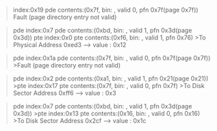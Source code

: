 > index:0x19  pde contents:(0x7f, bin: , valid 0, pfn 0x7f(page 0x7f))
>Fault (page directory entry not valid)
	
>pde index:0x7  pde contents:(0xbd, bin: , valid 1, pfn 0x3d(page 0x3d))
>pte index:0x0  pte contents:(0xf6, bin: , valid 1, pfn 0x76)
 		>To Physical Address 0xed3 --> value : 0x12
	
>pde index:0x1a  pde contents:(0x7f, bin: , valid 0, pfn 0x7f(page 0x7f))
	>Fault (page directory entry not valid)
	
>pde index:0x2  pde contents:(0xa1, bin: , valid 1, pfn 0x21(page 0x21))
	>pte index:0x17  pte contents:(0x7f, bin: , valid 0, pfn 0x7f)
		>To Disk Sector Address 0xff6 --> value : 0x3

>pde index:0x7  pde contents:(0xbd, bin: , valid 1, pfn 0x3d(page 0x3d))
	>pte index:0x13  pte contents:(0x16, bin: , valid 0, pfn 0x16)
		>To Disk Sector Address 0x2cf --> value : 0x1c
